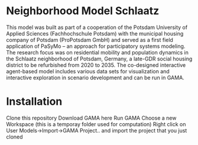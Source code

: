 # Neighborhood Model Schlaatz
This model was built as part of a cooperation of the Potsdam University of Applied Sciences (Fachhochschule Potsdam) with the municipal housing company of Potsdam (ProPotsdam GmbH) and served as a first field application of PaSyMo – an approach for participatory systems modeling. The research focus was on residential mobility and population dynamics in the Schlaatz neighborhood of Potsdam, Germany, a late-GDR social housing district to be refurbished from 2020 to 2035. The co-designed interactive agent-based model includes various data sets for visualization and interactive exploration in scenario development and can be run in GAMA.

# Installation

Clone this repository
Download GAMA here
Run GAMA
Choose a new Workspace (this is a temporay folder used for computation)
Right click on User Models->Import->GAMA Project.. and import the project that you just cloned
